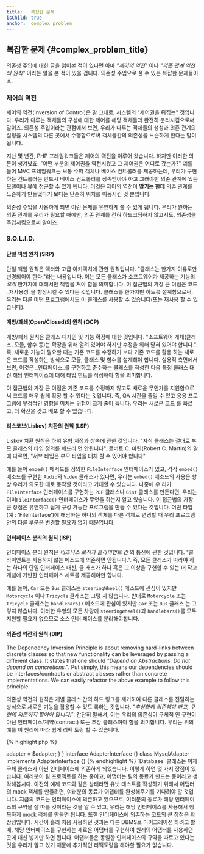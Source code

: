 ```yaml
---
title:   복잡한 문제
isChild: true
anchor:  complex_problem
---
```


## 복잡한 문제 {#complex_problem_title}

의존성 주입에 대한 글을 읽어본 적이 있다면 아마 *"제어의 역전"* 이나 *"의존 관계 역전의 원칙"* 이라는 말을 본 적이
있을 겁니다. 의존성 주입으로 풀 수 있는 복잡한 문제들이죠.

### 제어의 역전

제어의 역전(Inversion of Control)은 말 그대로, 시스템의 "제어권을 뒤집는" 것입니다. 우리가 다루는 객체들의 구성에 대한
제어를 해당 객체들과 완전히 분리시킴으로써 말이죠. 의존성 주입이라는 관점에서 보면, 우리가 다루는 객체들의 생성과 의존
관계의 설정을 시스템의 다른 곳에서 수행함으로써 객체들간의 의존성을 느슨하게 한다는 말이 됩니다.

지난 몇 년간, PHP 프레임워크들은 제어의 역전을 이루어 왔습니다. 하지만 이러한 의문이 생겨났죠. "어떤 부분의 제어권을
역전시켰고 그 제어권은 어디로 갔는가?" 예를 들어 MVC 프레임워크는 보통 수퍼 객체나 베이스 컨트롤러를 제공하는데,
우리가 구현하는 컨트롤러는 반드시 베이스 컨트롤러를 상속받아야 하고 그래야만 의존 관계에 있는 모델이나 뷰에 접근할 수
있게 됩니다. 이것은 제어의 역전이 **맞기는 한데** 의존 관계를 느슨하게 만들었다기 보다는 단순히 위치를 이동시킨 것
뿐입니다.

의존성 주입을 사용하게 되면 이런 문제를 유연하게 풀 수 있게 됩니다. 우리가 원하는 의존 관계를 우리가 필요할 때에만,
의존 관계를 전혀 하드코딩하지 않고서도, 의존성을 주입시킴으로써 말이죠.

### S.O.L.I.D.

#### 단일 책임 원칙 (SRP)

단일 책임 원칙은 액터와 고급 아키텍처에 관한 원칙입니다. "클래스는 한가지 이유로만 변경되어야 한다."라는 내용입니다.
이는 모든 클래스가 소프트웨어가 제공하는 기능의 _오직_ 한가지에 대해서만 책임을 져야 함을 의미합니다. 이 접근법의 가장
큰 이점은 코드 _재사용성_을 향상시킬 수 있다는 것입니다. 클래스를 한가지만 하도록 설계함으로써, 우리는 다른 어떤
프로그램에서도 이 클래스를 사용할 수 있습니다(또는 재사용 할 수 있습니다).

#### 개방/폐쇄(Open/Closed)의 원칙 (OCP)

개방/폐쇄 원칙은 클래스 디자인 및 기능 확장에 대한 것입니다. "소프트웨어 개체(클래스, 모듈, 함수 등)는 확장을 위해 열려
있어야 하지만 수정을 위해 닫혀 있어야 합니다.". 즉, 새로운 기능이 필요할 때는 기존 코드를 수정하기 보다 기존 코드를 활용
하는 새로운 코드를 작성하는 방식으로 모듈, 클래스 및 함수를 설계해야 합니다. 실용적 측면에서 보면, 이것은 _인터페이스_를
구현하고 준수하는 클래스를 작성한 다음 특정 클래스 대신 해당 인터페이스에 대해 타입 힌트를 작성해야 함을 의미합니다.

이 접근법의 가장 큰 이점은 기존 코드를 수정하지 않고도 새로운 무언가를 지원함으로써 코드를 매우 쉽게 확장 할 수 있다는
것입니다. 즉, QA 시간을 줄일 수 있고 응용 프로그램에 부정적인 영향을 미치는 위험이 크게 줄어 듭니다. 우리는 새로운 코드
를 빠르고, 더 확신을 갖고 배포 할 수 있습니다.

#### 리스코브(Liskov) 치환의 원칙 (LSP)

Liskov 치환 원칙은 하위 유형 지정과 상속에 관한 것입니다. "자식 클래스는 절대로 부모 클래스의 타입 정의를 깨뜨리
면 안됩니다". 로버트 C. 마틴(Robert C. Martin)의 말에 따르면, "서브 타입은 부모 타입을 대체 할 수 있어야 합니다".

예를 들어 `embed()` 메서드를 정의한 `FileInterface` 인터페이스가 있고, 각각 `embed()` 메소드를 구현한 `Audio`와 `Video`
클래스가 있다면, 우리는 `embed()` 메소드의 사용은 항상 우리가 의도한 대로 동작할 것이라고 기대할 수 있습니다. 나중에 우
리가 `FileInterface` 인터페이스를 구현하는 `PDF` 클래스나 `Gist` 클래스를 만든다면, 우리는 이미`FileInterface()` 인터페이스가 무엇을
하는지 알고 있습니다. 이 접근법의 가장 큰 장점은 유연하고 쉽게 구성 가능한 프로그램을 만들 수 있다는 것입니다. 어떤 타입
(예 : 'FileInterface')에 해당하는 하나의 객체를 다른 객체로 변경할 때 우리 프로그램 안의 다른 부분은 변경할 필요가 없기
때문입니다.

#### 인터페이스 분리의 원칙 (ISP)

인터페이스 분리 원칙은 _비즈니스 로직과 클라이언트 간_ 의 통신에 관한 것입니다.
"클라이언트는 사용하지 않는 메소드에 의존하면 안됩니다.". 즉, 모든 클래스가 따라야 하는 하나의 단일 인터페이스 대신, 클
래스가 하나 혹은 그 이상을 구현할 수 있는 더 작고 개념에 기반한 인터페이스 세트를 제공해야만 합니다.

예를 들어, `Car` 또는 `Bus` 클래스는 `steeringWheel()` 메소드에 관심이 있지만 `Motorcycle` 이나 `Tricycle` 클래스는 그렇
지 않습니다. 반대로 `Motorcycle` 또는 `Tricycle` 클래스는 `handlebars()` 메소드에 관심이 있지만 `Car` 또는 `Bus` 클래스
는 그렇지 않습니다. 이러한 유형의 모든 차량에 `steeringWheel()`과 `handlebars()`를 모두 지원할 필요가 없으므로 소스 인터
페이스를 분리해야합니다.

#### 의존성 역전의 원칙 (DIP)

The Dependency Inversion Principle is about removing hard-links between discrete classes so that new functionality can
be leveraged by passing a different class. It states that one should *"Depend on Abstractions. Do not depend on
concretions."*. Put simply, this means our dependencies should be interfaces/contracts or abstract classes rather than
concrete implementations. We can easily refactor the above example to follow this principle.

의존성 역전의 원칙은 개별 클래스 간의 하드 링크를 제거하여 다른 클래스를 전달하는 방식으로 새로운 기능을 활용할 수 있도
록하는 것입니다. *"추상화에 의존해야 하고, 구현에 의존하지 말아야 합니다."*. 간단히 말해서, 이는 우리의 의존성이 구체적
인 구현이 아닌 인터페이스/계약(contract) 또는 추상 클래스여야 함을 의미합니다. 우리는 위의 예를 이 원리에 따라 쉽게 리펙
토링 할 수 있습니다.

{% highlight php %}
<?php
namespace Database;

class Database
{
    protected $adapter;

    public function __construct(AdapterInterface $adapter)
    {
        $this->adapter = $adapter;
    }
}

interface AdapterInterface {}

class MysqlAdapter implements AdapterInterface {}
{% endhighlight %}

`Database` 클래스는 이제 구체 클래스가 아닌 인터페이스에 의존하게 되었습니다. 이렇게 하면 몇 가지 장점이 있습니다.

여러분이 팀 프로젝트를 하는 중이고, 어댑터는 팀의 동료가 만드는 중이라고 생각해봅시다. 이전의 예제 코드와 같은
상태라면 유닛 테스트를 작성하기 위해서 어댑터의 mock 객체를 만들려면, 여러분의 동료가 어댑터를 완성해주기를 기다려야
할 것입니다. 지금의 코드는 인터페이스에 의존하고 있으므로, 여러분의 동료가 해당 인터페이스의 규약을 잘 따를 것이라는
것을 알 수 있고, 우리는 해당 인터페이스를 사용해서 행복하게 mock 객체를 만들면 됩니다.

또한 인터페이스에 의존하는 코드의 큰 장점은 확장성입니다. 시간이 흘러 처음 사용하던 것과는 다른 DBMS로 마이그레이션
하려고 할 때, 해당 인터페이스를 구현하는 새로운 어댑터를 구현하여 원래의 어댑터를 사용하던 곳에 대신 넣기만 하면
됩니다. 어댑터들은 동일한 인터페이스의 규약을 따르고 있다는 것을 우리가 알고 있기 때문에 추가적인 리팩토링을 해야할
필요가 없습니다.
